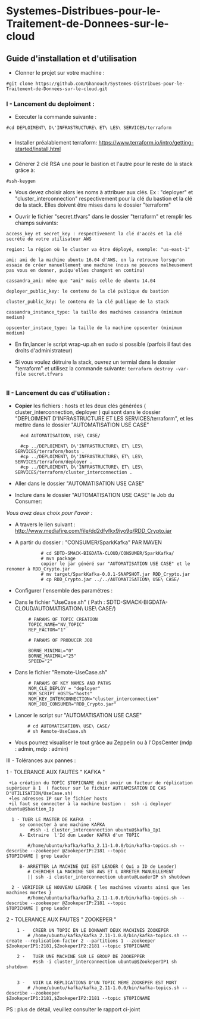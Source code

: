 # Systemes-Distribues-pour-le-Traitement-de-Donnees-sur-le-cloud

 ## Guide d'installation et d'utilisation ##

- Clonner le projet sur votre machine : 
```
#git clone https://github.com/Ghanouch/Systemes-Distribues-pour-le-Traitement-de-Donnees-sur-le-cloud.git
```

### I - Lancement du deploiment : ###

- Executer la commande suivante  : 
```
#cd DEPLOIMENT\ D\'INFRASTRUCTURE\ ET\ LES\ SERVICES/terraform
```
#####
- Installer préalablement terraform: https://www.terraform.io/intro/getting-started/install.html
#####

- Génerer 2 clé RSA une pour le bastion et l'autre pour le reste de la stack grâce à:
```
#ssh-keygen
```
- Vous devez choisir alors les noms à attribuer aux clés. Ex : "deployer" et "cluster_interconnection" respectivement pour la clé du bastion et la clé de la stack. Elles doivent être mises dans le dossier "terraform"
		
- Ouvrir le fichier "secret.tfvars" dans le dossier "terraform" et remplir les champs suivants:
```
access_key et secret_key : respectivement la clé d'accès et la clé secrète de votre utilisateur AWS  

region: la région où le cluster va être déployé, exemple: "us-east-1"

ami: ami de la machine ubuntu 16.04 d'AWS, on la retrouve lorsqu'on essaie de créer manuellement une machine (nous ne pouvons malheusement pas vous en donner, puiqu'elles changent en continu)

cassandra_ami: même que "ami" mais celle de ubuntu 14.04

deployer_public_key: le contenu de la clé publique du bastion

cluster_public_key: le contenu de la clé publique de la stack

cassandra_instance_type: la taille des machines cassandra (minimum medium)

opscenter_instace_type: la taille de la machine opscenter (minimum medium)
```
- En fin,lancer le script wrap-up.sh en sudo si possible (parfois il faut des droits d'administrateur)
        
	
- Si vous voulez détruire la stack, ouvrez un termial dans le dossier "terraform" et utilisez la commande suivante:
```terraform destroy -var-file secret.tfvars```
######


### II - Lancement du cas d'utilisation : ###

- **Copier** les fichiers : hosts et les deux clés générées ( cluster_interconnection, deployer ) qui sont dans le dossier "DEPLOIMENT D'INFRASTRUCTURE ET LES SERVICES/terraform", et les mettre dans le dossier "AUTOMATISATION USE CASE"

		#cd AUTOMATISATION\ USE\ CASE/

		#cp ../DEPLOIMENT\ D\'INFRASTRUCTURE\ ET\ LES\ SERVICES/terraform/hosts .
		#cp ../DEPLOIMENT\ D\'INFRASTRUCTURE\ ET\ LES\ SERVICES/terraform/deployer .
		#cp ../DEPLOIMENT\ D\'INFRASTRUCTURE\ ET\ LES\ SERVICES/terraform/cluster_interconnection .

- Aller dans le dossier "AUTOMATISATION USE CASE"

- Inclure dans le dossier "AUTOMATISATION USE CASE" le Job du Consumer: 

*Vous avez deux choix pour l'avoir :* 

- A travers le lien suivant :
http://www.mediafire.com/file/dd2dfyfkx9iyo9q/RDD_Crypto.jar

- A partir du dossier : "CONSUMER/SparkKafka" PAR MAVEN 
```
			 # cd SDTD-SMACK-BIGDATA-CLOUD/CONSUMER/SparkKafka/
			 # mvn package 
			 copier le jar généré sur "AUTOMATISATION USE CASE" et le renomer à RDD_Crypto.jar
			 # mv target/SparkKafka-0.0.1-SNAPSHOT.jar RDD_Crypto.jar
			 # cp RDD_Crypto.jar ../../AUTOMATISATION\ USE\ CASE/
```

- Configurer l'ensemble des paramétres :
-  Dans le fichier "UseCase.sh" ( Path  : SDTD-SMACK-BIGDATA-CLOUD/AUTOMATISATION\ USE\ CASE/)

			# PARAMS OF TOPIC CREATION 
			TOPIC_NAME="NV_TOPIC"
			REP_FACTOR="1"

			# PARAMS OF PRODUCER JOB

			BORNE_MINIMAL="0"
			BORNE_MAXIMAL="25"
			SPEED="2"

 - Dans le fichier "Remote-UseCase.sh"

			# PARAMS OF KEY NAMES AND PATHS
			NOM_CLE_DEPLOY = "deployer"
			NOM_SCRIPT_HOSTS="hosts"
			NOM_KEY_INTERCONNECTION="cluster_interconnection"
			NOM_JOB_CONSUMER="RDD_Crypto.jar"
			
 - Lancer le script sur "AUTOMATISATION USE CASE"
```
		# cd AUTOMATISATION\ USE\ CASE/
		# sh Remote-UseCase.sh
```
-  Vous pourrez visualiser le tout grâce au Zeppelin ou à l'OpsCenter (mdp : admin, mdp : admin) 	


III -  Tolérances aux pannes :    

1 - TOLERANCE AUX FAUTES " KAFKA "
	  
	 +La création du TOPÎC $TOPICNAME doit avoir un facteur de réplication supérieur à 1  ( facteur sur le fichier AUTOAMISATION DE CAS D'UTILISATION/UseCase.sh)
	 +les adresses IP sur le fichier hosts 
	 +il faut se connecter à la machine bastion :  ssh -i deployer ubuntu@$bastion_Ip

	  1 - TUER LE MASTER DE KAFKA  : 
	  	 se connecter à une machine KAFKA 
	  	 	 #ssh -i cluster_interconnection ubuntu@$kafka_Ip1
	 	 A- Extraire  l'Id dun Leader KAFKA d'un TOPIC 
	 		
	 		#/home/ubuntu/kafka/kafka_2.11-1.0.0/bin/kafka-topics.sh --describe --zookeeper @ZookeperIP:2181 --topic 					$TOPICNAME | grep Leader

	 	 B- ARRETTER LA MACHINE QUI EST LEADER ( Qui a ID de Leader)
	 	 	# CHERCHER LA MACHINE SUR AWS ET L ARRETER MANUELLEMENT 
	 	 	|| ssh -i cluster_interconnection ubuntu@LeaderIP sh shutdown 

	  2 - VERIFIER LE NOUVEAU LEADER { les machines vivants ainsi que les machines mortes }
	  		#/home/ubuntu/kafka/kafka_2.11-1.0.0/bin/kafka-topics.sh --describe --zookeeper @ZookeperIP:2181 --topic 				$TOPICNAME | grep Leader

2 - TOLERANCE AUX FAUTES " ZOOKEPER "


		1 -   CREER UN TOPIC EN LE DONNANT DEUX MACHINES ZOOKEPER 
			# /home/ubuntu/kafka/kafka_2.11-1.0.0/bin/kafka-topics.sh --create --replication-factor 2 --partitions 1 --zookeeper $ZookeperIP1:2181,$ZookeperIP2:2181 --topic $TOPICNAME
			
		2 -   TUER UNE MACHINE SUR LE GROUP DE ZOOKEPPER
  	 		  #ssh -i cluster_interconnection ubuntu@$ZookeperIP1 sh shutdown 


		3 -   VOIR LA REPLICATIONS D'UN TOPIC MEME ZOOKEPER EST MORT 
			# /home/ubuntu/kafka/kafka_2.11-1.0.0/bin/kafka-topics.sh --describe --zookeeper 							$ZookeperIP1:2181,$ZookeperIP2:2181 --topic $TOPICNAME
		


PS : plus de détail, veuillez consulter le rapport ci-joint 


	
